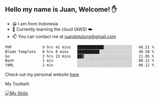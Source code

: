## Hello my name is Juan, Welcome! ✋

- 😀 I am from Indonesia
- 📖 Currently learning the cloud (AWS) ☁️
- 📫 You can contact me at juandotulung@gmail.com

<!--START_SECTION:waka-->

```txt
PHP              9 hrs 41 mins   ████████████░░░░░░░░░░░░░   48.21 %
Blade Template   8 hrs 8 mins    ██████████░░░░░░░░░░░░░░░   40.50 %
Go               2 hrs 13 mins   ██▓░░░░░░░░░░░░░░░░░░░░░░   11.05 %
Bash             1 min           ░░░░░░░░░░░░░░░░░░░░░░░░░   00.12 %
YAML             1 min           ░░░░░░░░░░░░░░░░░░░░░░░░░   00.12 %
```

<!--END_SECTION:waka-->

Check out my personal website [here](https://juanchristian.com)

My Toolbelt:

[![My Skills](https://skillicons.dev/icons?i=go,js,ts,nodejs,express,react,nextjs,vue,tailwind,vite,html,css,python,php,aws,bash,linux,postgres,mysql,redis,kafka,docker,vercel,netlify,vscode,figma)](https://skillicons.dev)

